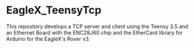 # EagleX_TeensyTcp
This repository develops a TCP server and client using the Teensy 3.5 and an Ethernet Board with the ENC28J60 chip and the EtherCard library for Arduino for the EagleX's Rover v3.
